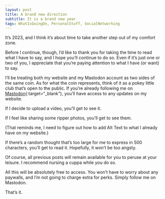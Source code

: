 ```yaml
---
layout: post
title: A brand new direction
subtitle: It is a brand new year
tags: WhatIsGoingOn, PersonalStuff, SocialNetworking
---
```


It’s 2023, and I think it’s about time to take another step out of my comfort zone.

Before I continue, though, I’d like to thank you for taking the time to read what I have to say, and I hope you’ll continue to do so. Even if it’s just one or two of you, I appreciate that you’re paying attention to what I have (or want) to say.

I’ll be treating both my website and my Mastodon account as two sides of the same coin. As for what the coin represents, think of it as a pokey little club that’s open to the public. If you’re already following me on [Mastodon](https://famichiki.jp/@Rburn_Ave_Zach){:target=“_blank”}, you’ll have access to any updates on my website.

If I decide to upload a video, you’ll get to see it.

If I feel like sharing some ripper photos, you’ll get to see them.

(That reminds me, I need to figure out how to add Alt Text to what I already have on my website.)

If there’s a random thought that’s too large for me to express in 500 characters, you’ll get to read it. Hopefully, it won’t be too angsty.

Of course, all previous posts will remain available for you to peruse at your leisure. I recommend nursing a cuppa while you do so.

All this will be absolutely free to access. You won’t have to worry about any paywalls, and I’m not going to charge extra for perks. Simply follow me on Mastodon.

That’s it.
